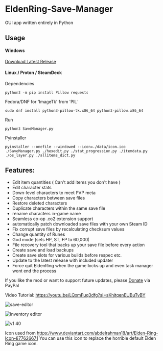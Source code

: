 # EldenRing-Save-Manager
GUI app written entirely in Python




## Usage
#### Windows
[Download Latest Release](https://github.com/Ariescyn/EldenRing-Save-Manager/releases/latest)

#### Linux / Proton / SteamDeck

Dependencies
```
python3 -m pip install Pillow requests
```
Fedora/DNF for 'ImageTk' from 'PIL'
```
sudo dnf install python3-pillow-tk.x86_64 python3-pillow.x86_64
```
Run
```
python3 SaveManager.py
```

Pyinstaller
```
pyinstaller --onefile --windowed --icon=./data/icon.ico ./SaveManager.py ./hexedit.py ./stat_progression.py ./itemdata.py ./os_layer.py ./allitems_dict.py
```


## Features:
- Edit item quantities ( Can't add items you don't have )
- Edit character stats
- Down-level characters to meet PVP meta
- Copy characters between save files
- Restore deleted characters
- Duplicate characters within the same save file
- rename characters in-game name
- Seamless co-op .co2 extension support
- automatically patch downloaded save files with your own Steam ID
- Fix corrupt save files by recalculating checksum values
- Change quantity of Runes
- God mode (sets HP, ST, FP to 60,000)
- File recovery tool that backs up your save file before every action
- Create save and load backups
- Create save slots for various builds before respec etc.
- Update to the latest release with included updater
- Force quit EldenRing when the game locks up and even task manager wont end the process

If you like the mod or want to support future updates, please [Donate](https://www.paypal.com/donate/?hosted_button_id=H2X24U55NUJJW) via PayPal

Video Tutorial: https://youtu.be/LQxmFuq3dfg?si=sKhjtqenEUBuTvBY

![save-editor](https://user-images.githubusercontent.com/68882322/163687699-334cf9d6-f956-4509-bebc-e549fe39fd3e.jpg)

![inventory editor](https://user-images.githubusercontent.com/68882322/164989037-1cc1256d-b833-478f-a7eb-84d4974d23f8.jpg)

![v1 40](https://user-images.githubusercontent.com/68882322/161843003-dfefa2fb-ca14-4401-970a-2875bb74c943.jpg)



Icon used from https://www.deviantart.com/abdelrahman18/art/Elden-Ring-Icon-877626671
You can use this icon to replace the horrible default Elden Ring game icon.





